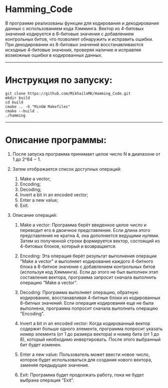 # Hamming_Code

В программе реализованы функции для кодирования и декодирования данных с использованием кода Хэмминга. Вектор из 4-битовых значений кодируется в 8-битовые значения с добавлением контрольных битов, что позволяет обнаружить и исправить ошибки. При декодировании из 8-битовых значений восстанавливаются исходные 4-битовые значения, проверяя наличие и исправляя возможные ошибки в кодированных данных.

---
# Инструкция по запуску:

    git clone https://github.com/MikhailoMK/Hamming_Code.git
    mkdir build 
    cd build
    cmake .. -G "MinGW Makefiles"
    cmake --build .
    ./hamming

---
# Описание программы:

1. После запуска программа принимает целое число N в диапазоне от 1 до 2^64 − 1.

2. Затем отображается список доступных операций:
    1. Make a vector;
    2. Encoding;
    3. Decoding;
    4. Invert a bit in an encoded vector;
    5. Enter a new value;
    6. Exit.

3. Описание операций:

    1. Make a vector: Программа берёт введенное целое число и переводит его в двоичное представление. Если длина этого представления не кратна 4, она дополняется ведущими нулями. Затем из полученной строки формируется вектор, состоящий из 4-битовых блоков, который и возвращается.

    2. Encoding: Эта операция берёт результат выполнения операции "Make a vector" и выполняет кодирование каждого 4-битного блока в 8-битное значение с добавлением контрольных битов (используя код Хэмминга). Если до этого не был выполнен этап составления вектора, программа запросит сначала выполнить операцию "Make a vector".

    3. Decoding: Программа выполняет операцию, обратную кодированию, восстанавливая 4-битные блоки из кодированных 8-битных значений. Если операция кодирования еще не была выполнена, программа попросит сначала выполнить операцию "Encoding".

    4. Invert a bit in an encoded vector: Когда кодированный вектор содержит больше одного элемента, программа попросит указать номер элемента (от 1 до размера вектора) и номер бита (от 1 до 8), который необходимо инвертировать. После этого выбранный бит будет изменен.

    5. Enter a new value: Пользователь может ввести новое число, которое будет использоваться для создания нового вектора, заменяя предыдущее значение.

    6. Exit: Программа будет продолжать работу, пока не будет выбрана операция "Exit".